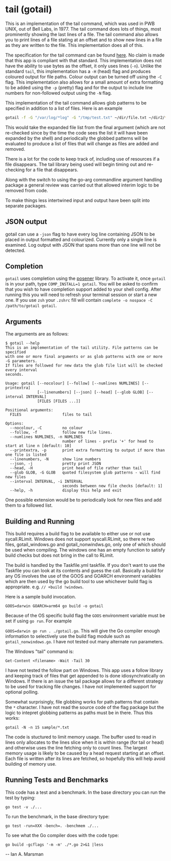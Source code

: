 # tail (gotail)

This is an implementation of the tail command, which was used in PWB UNIX, out
of Bell Labs, in 1977. The tail command does lots of things, most prominently
showing the last lines of a file. The tail command also allows you to print
lines of a file stating at an offset and to show new lines in a file as they are
written to the file. This implementation does all of this.

The specification for the tail command can be found
[here](https://pubs.opengroup.org/onlinepubs/007904875/utilities/tail.html). No
claim is made that this app is compliant with that standard. This implementation
does not have the ability to use bytes as the offset, it only uses lines (`-n`).
Unlike the standard `tail`, this implementation has a `-H` (head) flag and
produces coloured output for file paths. Colour output can be turned off using
the `-C` flag. This implementation also allows for a small amount of extra
formatting to be added using the `-p` (pretty) flag and for the output to
include line numbers for non-followed output using the `-N` flag.

This implementation of the tail command allows glob patterns to be specified in
addition to a list of files. Here is an example

```sh
gotail -f -G "/var/log/*log" -G "/tmp/test.txt" ~/dir/file.txt ~/dir2/*txt
```

This would take the expanded file list from the final argument (which are not
re-checked since by the time the code sees the list it will have been expanded
by the shell) and periodically the globbed patterns will be evaluated to produce
a list of files that will change as files are added and removed.

There is a lot for the code to keep track of, including use of resources if a
file disappears. The tail library being used will begin timing out and
re-checking for a file that disappears.

Along with the switch to using the go-arg commandline argument handling package
a general review was carried out that allowed interim logic to be removed from
code.

To make things less intertwined input and output have been split into separate
packages.

## JSON output

gotail can use a `-json` flag to have every log line containing JSON to be
placed in output formatted and colourized. Currently only a single line is
examined. Log output with JSON that spans more than one line will not be
detected.

## Completion

`gotail` uses completion using the
[posener](https://github.com/posener/complete/tree/master) library. To activate
it, once `gotail` is in your path, type `COMP_INSTALL=1 gotail`. You will
be asked to confirm that you wish to have completion support added to your shell
config. After running this you will need to refresh your terminal session or
start a new one. If you use `zsh` your `.zshrc` fill will contain `complete -o
nospace -C /path/to/gotail gotail`.

## Arguments

The arguments are as follows:

```
$ gotail --help
This is an implementation of the tail utility. File patterns can be specified
with one or more final arguments or as glob patterns with one or more -G parameters.
If files are followed for new data the glob file list will be checked every interval
seconds.

Usage: gotail [--nocolour] [--follow] [--numlines NUMLINES] [--printextra] 
              [--linenumbers] [--json] [--head] [--glob GLOB] [--interval INTERVAL] 
              [FILES [FILES ...]]

Positional arguments:
  FILES                  files to tail

Options:
  --nocolour, -C         no colour
  --follow, -f           follow new file lines.
  --numlines NUMLINES, -n NUMLINES
                         number of lines - prefix '+' for head to start at line n [default: 10]
  --printextra, -p       print extra formatting to output if more than one file is listed
  --linenumbers, -N      show line numbers
  --json, -j             pretty print JSON
  --head, -H             print head of file rather than tail
  --glob GLOB, -G GLOB   quoted filesystem glob patterns - will find new files
  --interval INTERVAL, -i INTERVAL
                         seconds between new file checks [default: 1]
  --help, -h             display this help and exit
  ```

One possible extension would be to periodically look for new files and add them
to a followed list.

## Building and Running

This build requires a build flag to be available to either use or not use
sycall.RLimit. Windows does not support syscall.RLimit, so there re two files,
gotail_windows.go and gotail_nonwindws.go, only one of which should be used when
compiling. The windows one has an empty function to satisfy build checks but
does not bring in the call to RLimit.

The build is handled by the Taskfile.yml taskfile. If you don't want to use the
Taskfile you can look at its contents and guess the call. Basically a build for
any OS involves the use of the GOOS and GOARCH environment variables which are
then used by the go build tool to use whichever build flag is appropriate. e.g.
`// +build !windows`.

Here is a sample build invocation.

`GOOS=darwin GOARCH=arm64 go build -o gotail`

Because of the OS specific build flag the `GOOS` environment variable must be
set if using `go run`. For example

`GOOS=darwin go run . ./gotail.go`. This will give the Go compiler enough
information to selectively use the build flag module such as
`gotail_nonwindows.go`. I have not tested out many alternate run parameters.

The Windows "tail" command is:

`Get-Content <filename> -Wait -Tail 30`

I have not tested the follow part on Windows. This app uses a follow library and
keeping track of files that get appended to is done idiosynchratically on
Windows. If there is an issue the tail package allows for a different strategy
to be used for tracking file changes. I have not implemented support for
optional polling.

Somewhat surprisingly, file globbing works for path patterns that contain the
`*` character. I have not read the source code of the flag package but the logic
to intepret globbing patterns as paths must be in there. Thus this works:

`gotail -N -n 15 sample/*.txt`

The code is stuctured to limit memory usage. The buffer used to read in lines
only allocates to the lines slice when it is within range (for tail or head) and
otherwise uses the line fetching only to count lines. The largest memory usage
is likely to be caused by a head request starting at an offset. Each file is
written after its lines are fetched, so hopefully this will help avoid building
of memory use.

## Running Tests and Benchmarks

This code has a test and a benchmark. In the base directory you can run the test
by typing:

  `go test -v ./...`

To run the benchmark, in the base directory type:

  `go test -run=XXX -bench=. -benchmem ./...`

To see what the Go compiler does with the code type:

  `go build -gcflags '-m -m' ./*.go 2>&1 |less`

-- Ian A. Marsman